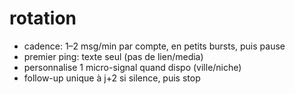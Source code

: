 # rotation
- cadence: 1–2 msg/min par compte, en petits bursts, puis pause
- premier ping: texte seul (pas de lien/media)
- personnalise 1 micro-signal quand dispo (ville/niche)
- follow-up unique à j+2 si silence, puis stop
